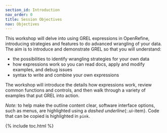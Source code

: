 ```yaml
---
section_id: Introduction
nav_order: 0
title: Session Objectives
nav: Objectives
---
```


This workshop will delve into using GREL expressions in OpenRefine, introducing strategies and features to do advanced wrangling of your data. 
The aim is to introduce and demonstrate GREL so that you will understand:

- the possibilities to identify wrangling strategies for your own data
- how expressions work so you can read docs, apply and modify examples, and debug issues
- syntax to write and combine your own expressions

The workshop will introduce the details how expressions work, review common functions and controls, and then walk through a variety of examples that put GREL into action.

*Note:* to help make the outline content clear, software interface options, such as menus, are highlighted using a *dashed underline*{:.ui-item}. Code that can be copied is highlighted in `pink`. 

{% include toc.html %}

